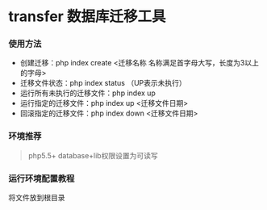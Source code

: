 transfer 数据库迁移工具
===============

### 使用方法
* 创建迁移：php index create <迁移名称 名称满足首字母大写，长度为3以上的字母>
* 迁移文件状态：php index status   （UP表示未执行）
* 运行所有未执行的迁移文件：php index up 
* 运行指定的迁移文件：php index up <迁移文件日期>
* 回滚指定的迁移文件：php index down  <迁移文件日期>
 

### 环境推荐
> php5.5+
> database+lib权限设置为可读写



### 运行环境配置教程
将文件放到根目录



